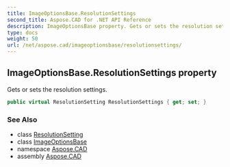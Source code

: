 ```yaml
---
title: ImageOptionsBase.ResolutionSettings
second_title: Aspose.CAD for .NET API Reference
description: ImageOptionsBase property. Gets or sets the resolution settings
type: docs
weight: 50
url: /net/aspose.cad/imageoptionsbase/resolutionsettings/
---
```

## ImageOptionsBase.ResolutionSettings property

Gets or sets the resolution settings.

```csharp
public virtual ResolutionSetting ResolutionSettings { get; set; }
```

### See Also

* class [ResolutionSetting](../../resolutionsetting/)
* class [ImageOptionsBase](../)
* namespace [Aspose.CAD](../../imageoptionsbase/)
* assembly [Aspose.CAD](../../../)


